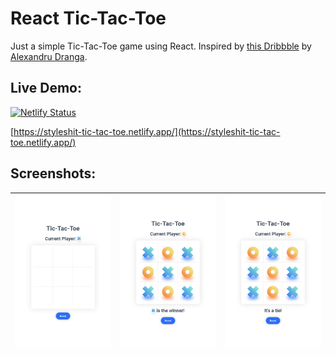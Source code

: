 # React Tic-Tac-Toe

Just a simple Tic-Tac-Toe game using React. Inspired by [this Dribbble](https://dribbble.com/shots/4239811-Tic-Tac-Toe) by [Alexandru Dranga](https://dribbble.com/alexdranga).


## Live Demo:

[![Netlify Status](https://api.netlify.com/api/v1/badges/643f6708-8b00-4660-ab60-f5a49d2fa155/deploy-status)](https://styleshit-tic-tac-toe.netlify.app/)

[https://styleshit-tic-tac-toe.netlify.app/](https://styleshit-tic-tac-toe.netlify.app/)


## Screenshots:
| ![Empty board](./images/preview-1.png "Empty board") | ![Player X is the winner](./images/preview-2.png "Player X is the winner") | ![A tie](./images/preview-3.png "A tie") |
|------------------------------------------------------|----------------------------------------------------------------------------|------------------------------------------|





